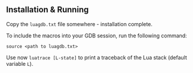 Installation & Running
----------------------

Copy the `luagdb.txt` file somewhere - installation complete.

To include the macros into your GDB session, run the following command:

    source <path to luagdb.txt>

Use now `luatrace [L-state]` to print a traceback of the Lua stack (default variable `L`).
